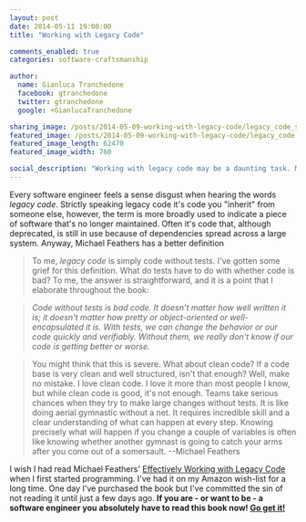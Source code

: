 ```yaml
---
layout: post
date: 2014-05-11 19:00:00
title: "Working with Legacy Code"

comments_enabled: true
categories: software-craftsmanship

author:
  name: Gianluca Tranchedone
  facebook: gtranchedone
  twitter: gtranchedone
  google: +GianlucaTranchedone

sharing_image: /posts/2014-05-09-working-with-legacy-code/legacy_code_sharing.png
featured_image: /posts/2014-05-09-working-with-legacy-code/legacy_code.png
featured_image_length: 62470
featured_image_width: 760

social_description: "Working with legacy code may be a daunting task. Michael Feathers in his 'Working Effectively with Legacy Code' gives a precise definition for it: '[...]legacy code is simply code without tests'. His book is a must read for every software engineer or aspiring one."
---
```


Every software engineer feels a sense disgust when hearing the words *legacy code*. Strictly speaking legacy code it's code you "inherit" from someone else, however, the term is more broadly used to indicate a piece of software that's no longer maintained. Often it's code that, although deprecated, is still in use because of dependencies spread across a large system. Anyway, Michael Feathers has a better definition

<!-- more -->

>To me, <em>legacy code</em> is simply code without tests. I've gotten some grief for this definition. What do tests have to do with whether code is bad? To me, the answer is straightforward, and it is a point that I elaborate throughout the book:

><em>Code without tests is bad code. It doesn't matter how well written it is; it doesn't matter how pretty or object-oriented or well-encapsulated it is. With tests, we can change the behavior or our code quickly and verifiably. Without them, we really don't know if our code is getting better or worse.</em>

>You might think that this is severe. What about clean code? If a code base is very clean and well structured, isn't that enough? Well, make no mistake. I love clean code. I love it more than most people I know, but while clean code is good, it's not enough. Teams take serious chances when they try to make large changes without tests. It is like doing aerial gymnastic without a net. It requires incredible skill and a clear understanding of what can happen at every step. Knowing precisely what will happen if you change a couple of variables is often like knowing whether another gymnast is going to catch your arms after you come out of a somersault.
><span class="quote_author">--Michael Feathers</span>


I wish I had read Michael Feathers' [Effectively Working with Legacy Code](http://www.amazon.co.uk/gp/product/B005OYHF0A/ref=as_li_ss_tl?ie=UTF8&camp=1634&creative=19450&creativeASIN=B005OYHF0A&linkCode=as2&tag=gtranchedone-21) when I first started programming. I've had it on my Amazon wish-list for a long time. One day I've purchased the book but I've committed the sin of not reading it until just a few days ago. **If you are - or want to be - a software engineer you absolutely have to read this book now! [Go get it!](http://www.amazon.co.uk/gp/product/B005OYHF0A/ref=as_li_ss_tl?ie=UTF8&camp=1634&creative=19450&creativeASIN=B005OYHF0A&linkCode=as2&tag=gtranchedone-21)**